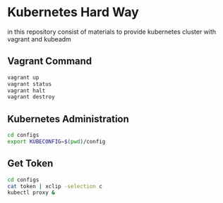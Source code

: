 # Kubernetes Hard Way

in this repository consist of materials to provide kubernetes cluster with vagrant and kubeadm

## Vagrant Command
```bash
vagrant up
vagrant status
vagrant halt
vagrant destroy
```

## Kubernetes Administration
```bash
cd configs
export KUBECONFIG=$(pwd)/config
```

## Get Token
```bash
cd configs
cat token | xclip -selection c
kubectl proxy &
```